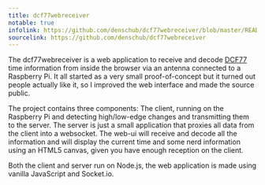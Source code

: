 ```yaml
---
title: dcf77webreceiver
notable: true
infolink: https://github.com/denschub/dcf77webreceiver/blob/master/README.md
sourcelink: https://github.com/denschub/dcf77webreceiver
---
```


The dcf77webreceiver is a  web application to receive and decode [DCF77][dcf77]
time information from inside the browser via an antenna connected to a
Raspberry Pi.  It all started as a very small proof-of-concept but it turned
out people actually like it, so I improved the web interface and made the
source public.

The project contains three components: The client, running on the Raspberry Pi
and detecting high/low-edge changes and transmitting them to the server. The
server is just a small application that proxies all data from the client into a
websocket. The web-ui will receive and decode all the information and will
display the current time and some nerd information using an HTML5 canvas, given
you have enough reception on the client.

Both the client and server run on Node.js, the web application is made using
vanilla JavaScript and Socket.io.

[dcf77]: https://en.wikipedia.org/wiki/DCF77
